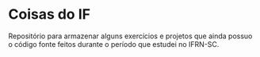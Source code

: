 # Coisas do IF

Repositório para armazenar alguns exercícios e projetos que ainda possuo o código fonte feitos durante o período que estudei no IFRN-SC.


